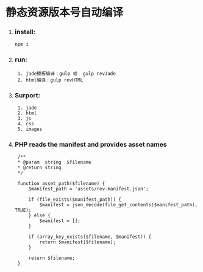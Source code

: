 # 静态资源版本号自动编译
 	
 1. ### install:  
		npm i 
2. ### run:    
		1. jade模板编译：gulp 或	gulp revJade
		2. html编译：gulp revHTML
3. ### Surport:
		1. jade
		2. html
		3. js
		4. css
		5. images
		
4. ### PHP reads the manifest and provides asset names

		/**
	 	* @param  string  $filename
	 	* @return string
	 	*/

		function asset_path($filename) {
	    	$manifest_path = 'assets/rev-manifest.json';

	    	if (file_exists($manifest_path)) {
	        	$manifest = json_decode(file_get_contents($manifest_path), TRUE);
	    	} else {
	       		$manifest = [];
	    	}

	    	if (array_key_exists($filename, $manifest)) {
	        	return $manifest[$filename];
	    	}

	    	return $filename;
		}



	

